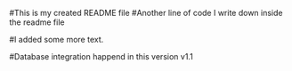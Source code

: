 #This is my created README file
#Another line of code I write down inside the readme file

#I added some more text.

#Database integration happend in this version v1.1